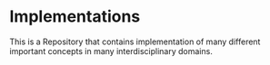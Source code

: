 # Implementations
This is a Repository that contains implementation of many different important concepts in many interdisciplinary domains.
